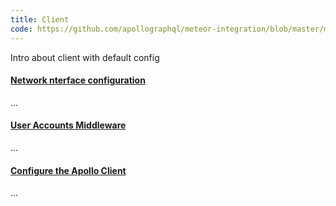 ```yaml
---
title: Client
code: https://github.com/apollographql/meteor-integration/blob/master/main-client.js#L8-L14
---
```


Intro about client with default config

<a href="https://github.com/apollographql/meteor-integration/blob/master/main-client.js#L19-L43"><h4>Network nterface configuration</h4></a>

...

<a href="https://github.com/apollographql/meteor-integration/blob/master/main-client.js#L45-L78"><h4>User Accounts Middleware</h4></a>

...

<a href="https://github.com/apollographql/meteor-integration/blob/master/main-client.js#L83-L98"><h4>Configure the Apollo Client</h4></a>

...
